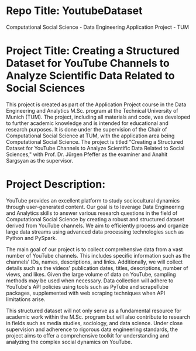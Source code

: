 # Repo Title: YoutubeDataset
Computational Social Science - Data Engineering Application Project - TUM

# Project Title: Creating a Structured Dataset for YouTube Channels to Analyze Scientific Data Related to Social Sciences
This project is created as part of the Application Project course in the Data Engineering and Analytics M.Sc. program at the Technical University of Munich (TUM). The project, including all materials and code, was developed to further academic knowledge and is intended for educational and research purposes. It is done under the supervision of the Chair of Computational Social Science at TUM, with the application area being Computational Social Science. The project is titled "Creating a Structured Dataset for YouTube Channels to Analyze Scientific Data Related to Social Sciences," with Prof. Dr. Jürgen Pfeffer as the examiner and Anahit Sargsyan as the supervisor.

# Project Description:
YouTube provides an excellent platform to study sociocultural dynamics through user-generated content. Our goal is to leverage Data Engineering and Analytics skills to answer various research questions in the field of Computational Social Science by creating a robust and structured dataset derived from YouTube channels. We aim to efficiently process and organize large data streams using advanced data processing technologies such as Python and PySpark.

The main goal of our project is to collect comprehensive data from a vast number of YouTube channels. This includes specific information such as the channels' IDs, names, descriptions, and links. Additionally, we will collect details such as the videos' publication dates, titles, descriptions, number of views, and likes. Given the large volume of data on YouTube, sampling methods may be used when necessary. Data collection will adhere to YouTube's API policies using tools such as PyTube and scrapeTube packages, supplemented with web scraping techniques when API limitations arise.

This structured dataset will not only serve as a fundamental resource for academic work within the M.Sc. program but will also contribute to research in fields such as media studies, sociology, and data science. Under close supervision and adherence to rigorous data engineering standards, the project aims to offer a comprehensive toolkit for understanding and analyzing the complex social dynamics on YouTube.